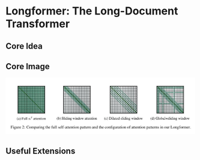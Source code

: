 # Longformer: The Long-Document Transformer

## Core Idea

## Core Image
![Figure 1](fig.1.JPG)

## Useful Extensions